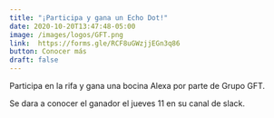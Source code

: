 ```yaml
---
title: "¡Participa y gana un Echo Dot!"
date: 2020-10-20T13:47:48-05:00
image: /images/logos/GFT.png
link:  https://forms.gle/RCF8uGWzjjEGn3q86
button: Conocer más
draft: false
---
```


Participa en la rifa y gana una bocina Alexa por parte de Grupo GFT.

Se dara a conocer el ganador el jueves 11 en su canal de slack.